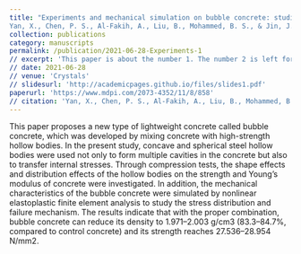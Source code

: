 ```yaml
---
title: "Experiments and mechanical simulation on bubble concrete: studies on the effects of shape and position of hollow bodies mixed in concrete. <br>
Yan, X., Chen, P. S., Al-Fakih, A., Liu, B., Mohammed, B. S., & Jin, J. (2021). Crystals, 11(8), 858."
collection: publications
category: manuscripts
permalink: /publication/2021-06-28-Experiments-1
// excerpt: 'This paper is about the number 1. The number 2 is left for future work.'
// date: 2021-06-28
// venue: 'Crystals'
// slidesurl: 'http://academicpages.github.io/files/slides1.pdf'
paperurl: 'https://www.mdpi.com/2073-4352/11/8/858'
// citation: 'Yan, X., Chen, P. S., Al-Fakih, A., Liu, B., Mohammed, B. S., & Jin, J. (2021). Experiments and mechanical simulation on bubble concrete: studies on the effects of shape and position of hollow bodies mixed in concrete. Crystals, 11(8), 858.'
---
```

This paper proposes a new type of lightweight concrete called bubble concrete, which was developed by mixing concrete with high-strength hollow bodies. In the present study, concave and spherical steel hollow bodies were used not only to form multiple cavities in the concrete but also to transfer internal stresses. Through compression tests, the shape effects and distribution effects of the hollow bodies on the strength and Young’s modulus of concrete were investigated. In addition, the mechanical characteristics of the bubble concrete were simulated by nonlinear elastoplastic finite element analysis to study the stress distribution and failure mechanism. The results indicate that with the proper combination, bubble concrete can reduce its density to 1.971–2.003 g/cm3 (83.3–84.7%, compared to control concrete) and its strength reaches 27.536–28.954 N/mm2.
